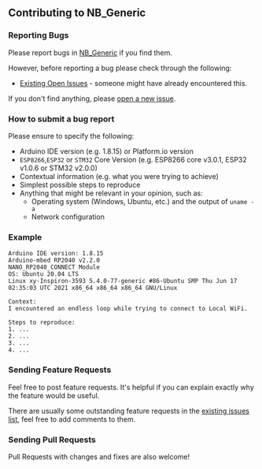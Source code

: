 ## Contributing to NB_Generic

### Reporting Bugs

Please report bugs in [NB_Generic](https://github.com/khoih-prog/NB_Generic/issues/new) if you find them.

However, before reporting a bug please check through the following:

* [Existing Open Issues](https://github.com/khoih-prog/NB_Generic/issues) - someone might have already encountered this.

If you don't find anything, please [open a new issue](https://github.com/khoih-prog/NB_Generic/issues/new).

### How to submit a bug report

Please ensure to specify the following:

* Arduino IDE version (e.g. 1.8.15) or Platform.io version
* `ESP8266`,`ESP32` or `STM32` Core Version (e.g. ESP8266 core v3.0.1, ESP32 v1.0.6 or STM32 v2.0.0)
* Contextual information (e.g. what you were trying to achieve)
* Simplest possible steps to reproduce
* Anything that might be relevant in your opinion, such as:
  * Operating system (Windows, Ubuntu, etc.) and the output of `uname -a`
  * Network configuration


### Example

```
Arduino IDE version: 1.8.15
Arduino-mbed RP2040 v2.2.0
NANO_RP2040_CONNECT Module
OS: Ubuntu 20.04 LTS
Linux xy-Inspiron-3593 5.4.0-77-generic #86-Ubuntu SMP Thu Jun 17 02:35:03 UTC 2021 x86_64 x86_64 x86_64 GNU/Linux

Context:
I encountered an endless loop while trying to connect to Local WiFi.

Steps to reproduce:
1. ...
2. ...
3. ...
4. ...
```

### Sending Feature Requests

Feel free to post feature requests. It's helpful if you can explain exactly why the feature would be useful.

There are usually some outstanding feature requests in the [existing issues list](https://github.com/khoih-prog/NB_Generic/issues?q=is%3Aopen+is%3Aissue+label%3Aenhancement), feel free to add comments to them.

### Sending Pull Requests

Pull Requests with changes and fixes are also welcome!


